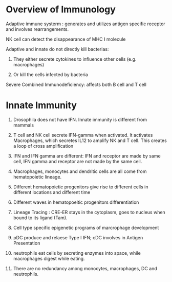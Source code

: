 # Overview of Immunology 
Adaptive immune systerm : generates and utilizes antigen specific receptor and involves rearrangements.

NK cell can detect the disappearance of MHC I molecule

Adaptive and innate do not directly kill bacterias: 

1. They either secrete cytokines to influence other cells (e.g. macrophages)

2. Or kill the cells infected by bacteria

Severe Combined Immunodeficiency: affects both B cell and T cell

# Innate Immunity

1. Drosophila does not have IFN. Innate immunity is different from mammals

2. T cell and NK cell secrete IFN-gamma when activated. It activates Macrophages, which
secretes IL12 to amplify NK and T cell. This creates a loop of cross amplification

3. IFN and IFN gamma are different: IFN and receptor are made by same cell, IFN gamma and receptor
are not made by the same cell.

4. Macrophages, monocytes and dendritic cells are all come from hematopoietic lineage.

5. Different hematopoietic progenitors give rise to different cells in
   different locations and different time

6. Different waves in hematopoeitic progenitors differentiation

7. Lineage Tracing : CRE-ER stays in the cytoplasm, goes to nucleus when bound
   to its ligand (Tam).

8. Cell type specific epigenetic programs of marcrophage development

9. pDC produce and relaese Type I IFN; cDC involves in Antigen Presentation

10. neutrophils eat cells by secreting enzymes into space, while macrophages digest while eating.

11. There are no redundancy among monocytes, macrophages, DC and neutrophils. 

